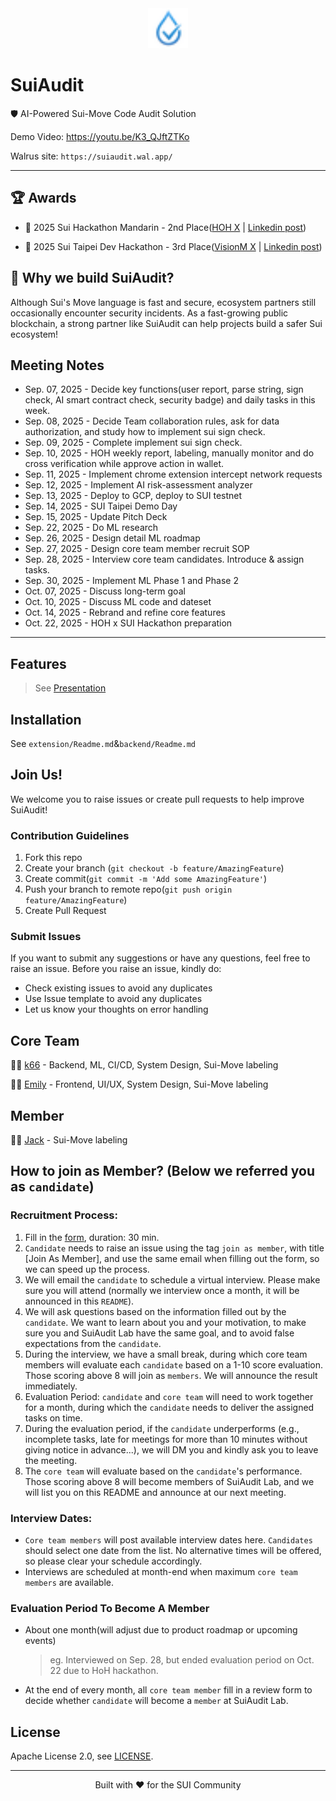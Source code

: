 <div align="center">
  <img src="extension/icons/logo16.png" alt="SuiAudit Logo" width="64" height="64">
</div>

# SuiAudit

🛡️ AI-Powered Sui-Move Code Audit Solution

Demo Video: https://youtu.be/K3_QJftZTKo

Walrus site: `https://suiaudit.wal.app/`

---

## 🏆 Awards

- 🥈 2025 Sui Hackathon Mandarin - 2nd Place([HOH X](https://x.com/0xHOH/status/1983472825689358499) | [Linkedin post](https://www.linkedin.com/posts/lanacchen_hoh%E6%B0%B4%E5%88%86%E5%AD%90-0xhoh-on-x-activity-7389695919820169216-RHr3?utm_source=share&utm_medium=member_desktop&rcm=ACoAAB--lDIBTulv_RZ2aI2p2-GGswKirCBsZ6c))

- 🥉 2025 Sui Taipei Dev Hackathon - 3rd Place([VisionM X](https://x.com/VisionM_F/status/1967287863831380271) | [Linkedin post](https://www.linkedin.com/posts/lanacchen_%E4%B8%8A%E9%80%B1%E6%97%A5%E6%88%91%E5%80%91suiguard%E5%9C%98%E9%9A%8A%E6%A6%AE%E7%8D%B2sui-dev-taipei-hackathon-activity-7373541489366409216-tD-Z?utm_source=social_share_send&utm_medium=member_desktop_web&rcm=ACoAAB--lDIBTulv_RZ2aI2p2-GGswKirCBsZ6c))

## 🚀 Why we build SuiAudit?

Although Sui's Move language is fast and secure, ecosystem partners still occasionally encounter security incidents. As a fast-growing public blockchain, a strong partner like SuiAudit can help projects build a safer Sui ecosystem!

## Meeting Notes

- Sep. 07, 2025 - Decide key functions(user report, parse string, sign check, AI smart contract check, security badge) and daily tasks in this week.
- Sep. 08, 2025 - Decide Team collaboration rules, ask for data authorization, and study how to implement sui sign check.
- Sep. 09, 2025 - Complete implement sui sign check.
- Sep. 10, 2025 - HOH weekly report, labeling, manually monitor and do cross verification while approve action in wallet.
- Sep. 11, 2025 - Implement chrome extension intercept network requests
- Sep. 12, 2025 - Implement AI risk-assessment analyzer
- Sep. 13, 2025 - Deploy to GCP, deploy to SUI testnet
- Sep. 14, 2025 - SUI Taipei Demo Day
- Sep. 15, 2025 - Update Pitch Deck
- Sep. 22, 2025 - Do ML research
- Sep. 26, 2025 - Design detail ML roadmap
- Sep. 27, 2025 - Design core team member recruit SOP
- Sep. 28, 2025 - Interview core team candidates. Introduce & assign tasks.
- Sep. 30, 2025 - Implement ML Phase 1 and Phase 2
- Oct. 07, 2025 - Discuss long-term goal
- Oct. 10, 2025 - Discuss ML code and dateset
- Oct. 14, 2025 - Rebrand and refine core features
- Oct. 22, 2025 - HOH x SUI Hackathon preparation

---

## Features

> See [Presentation](https://github.com/k66inthesky/suiguard/tree/main/docs)

## Installation

See `extension/Readme.md`&`backend/Readme.md`

## Join Us!

We welcome you to raise issues or create pull requests to help improve SuiAudit!

### Contribution Guidelines

1. Fork this repo
2. Create your branch (`git checkout -b feature/AmazingFeature`)
3. Create commit(`git commit -m 'Add some AmazingFeature'`)
4. Push your branch to remote repo(`git push origin feature/AmazingFeature`)
5. Create Pull Request

### Submit Issues

If you want to submit any suggestions or have any questions, feel free to raise an issue.
Before you raise an issue, kindly do:

- Check existing issues to avoid any duplicates
- Use Issue template to avoid any duplicates
- Let us know your thoughts on error handling

## Core Team

👨‍💻 [k66](https://github.com/k66inthesky) - Backend, ML, CI/CD, System Design, Sui-Move labeling

👨‍💻 [Emily](https://github.com/lienweb) - Frontend, UI/UX, System Design, Sui-Move labeling

## Member

👨‍💻 [Jack](https://github.com/RSTsai) - Sui-Move labeling

## How to join as Member? (Below we referred you as `candidate`)

### Recruitment Process:

1. Fill in the [form](https://forms.gle/oE3AUChoMqkhruD79), duration: 30 min.
2. `Candidate` needs to raise an issue using the tag `join as member`, with title [Join As Member], and use the same email when filling out the form, so we can speed up the process.
3. We will email the `candidate` to schedule a virtual interview. Please make sure you will attend (normally we interview once a month, it will be announced in this `README`).
4. We will ask questions based on the information filled out by the `candidate`. We want to learn about you and your motivation, to make sure you and SuiAudit Lab have the same goal, and to avoid false expectations from the `candidate`.
5. During the interview, we have a small break, during which core team members will evaluate each `candidate` based on a 1-10 score evaluation. Those scoring above 8 will join as `members`. We will announce the result immediately.
6. Evaluation Period: `candidate` and `core team` will need to work together for a month, during which the `candidate` needs to deliver the assigned tasks on time.
7. During the evaluation period, if the `candidate` underperforms (e.g., incomplete tasks, late for meetings for more than 10 minutes without giving notice in advance...), we will DM you and kindly ask you to leave the meeting.
8. The `core team` will evaluate based on the `candidate`'s performance. Those scoring above 8 will become members of SuiAudit Lab, and we will list you on this README and announce at our next meeting.

### Interview Dates:

- `Core team members` will post available interview dates here. `Candidates` should select one date from the list. No alternative times will be offered, so please clear your schedule accordingly.
- Interviews are scheduled at month-end when maximum `core team members` are available.

### Evaluation Period To Become A Member

- About one month(will adjust due to product roadmap or upcoming events)
  > eg. Interviewed on Sep. 28, but ended evaluation period on Oct. 22 due to HoH hackathon.
- At the end of every month, all `core team member` fill in a review form to decide whether `candidate` will become a `member` at SuiAudit Lab.

## License

Apache License 2.0, see [LICENSE](./LICENSE).

---

<div align="center">
  Built with ❤️ for the SUI Community
</div>
